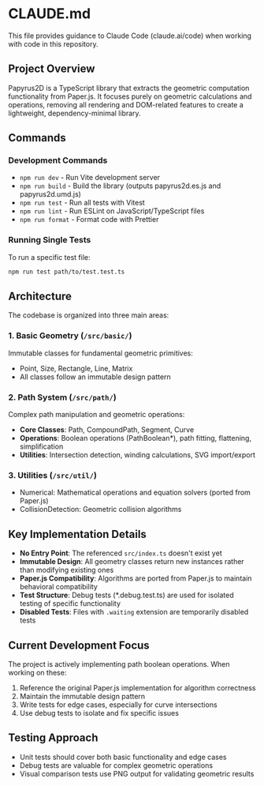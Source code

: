 # CLAUDE.md

This file provides guidance to Claude Code (claude.ai/code) when working with code in this repository.

## Project Overview

Papyrus2D is a TypeScript library that extracts the geometric computation functionality from Paper.js. It focuses purely on geometric calculations and operations, removing all rendering and DOM-related features to create a lightweight, dependency-minimal library.

## Commands

### Development Commands
- `npm run dev` - Run Vite development server
- `npm run build` - Build the library (outputs papyrus2d.es.js and papyrus2d.umd.js)
- `npm run test` - Run all tests with Vitest
- `npm run lint` - Run ESLint on JavaScript/TypeScript files
- `npm run format` - Format code with Prettier

### Running Single Tests
To run a specific test file:
```bash
npm run test path/to/test.test.ts
```

## Architecture

The codebase is organized into three main areas:

### 1. Basic Geometry (`/src/basic/`)
Immutable classes for fundamental geometric primitives:
- Point, Size, Rectangle, Line, Matrix
- All classes follow an immutable design pattern

### 2. Path System (`/src/path/`)
Complex path manipulation and geometric operations:
- **Core Classes**: Path, CompoundPath, Segment, Curve
- **Operations**: Boolean operations (PathBoolean*), path fitting, flattening, simplification
- **Utilities**: Intersection detection, winding calculations, SVG import/export

### 3. Utilities (`/src/util/`)
- Numerical: Mathematical operations and equation solvers (ported from Paper.js)
- CollisionDetection: Geometric collision algorithms

## Key Implementation Details

- **No Entry Point**: The referenced `src/index.ts` doesn't exist yet
- **Immutable Design**: All geometry classes return new instances rather than modifying existing ones
- **Paper.js Compatibility**: Algorithms are ported from Paper.js to maintain behavioral compatibility
- **Test Structure**: Debug tests (*.debug.test.ts) are used for isolated testing of specific functionality
- **Disabled Tests**: Files with `.waiting` extension are temporarily disabled tests

## Current Development Focus

The project is actively implementing path boolean operations. When working on these:
1. Reference the original Paper.js implementation for algorithm correctness
2. Maintain the immutable design pattern
3. Write tests for edge cases, especially for curve intersections
4. Use debug tests to isolate and fix specific issues

## Testing Approach

- Unit tests should cover both basic functionality and edge cases
- Debug tests are valuable for complex geometric operations
- Visual comparison tests use PNG output for validating geometric results